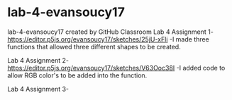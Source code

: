 # lab-4-evansoucy17
lab-4-evansoucy17 created by GitHub Classroom
Lab 4 Assignment 1- https://editor.p5js.org/evansoucy17/sketches/25jU-xFli
  -I made three functions that allowed three different shapes to be created. 
  
Lab 4 Assignment 2- https://editor.p5js.org/evansoucy17/sketches/V63Ooc38I
  -I added code to allow RGB color's to be added into the function. 
  
Lab 4 Assignment 3- 
